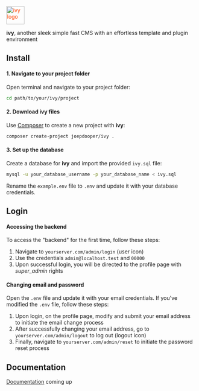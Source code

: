 <div style="max-height:48px;width:auto;color:#F40">
  <img src="https://dooper.io/ivy/templates/ivy/images/logo.svg" alt="ivy logo" height="48">
</div>

**ivy**, another sleek simple fast CMS with an effortless template and plugin environment

## Install

#### 1. Navigate to your project folder

Open terminal and navigate to your project folder:

```bash
cd path/to/your/ivy/project
```

#### 2. Download ivy files

Use [Composer](https://getcomposer.org/) to create a new project with **ivy**:

```bash
composer create-project joepdooper/ivy .
```

#### 3. Set up the database

Create a database for **ivy** and import the provided `ivy.sql` file:

```bash
mysql -u your_database_username -p your_database_name < ivy.sql
```

Rename the `example.env` file to `.env` and update it with your database credentials.

## Login

#### Accessing the backend

To access the "backend" for the first time, follow these steps:

1. Navigate to `yourserver.com/admin/login` (user icon)
2. Use the credentials `admin@localhost.test` and `00000`
3. Upon successful login, you will be directed to the profile page with *super_admin* rights

#### Changing email and password

Open the `.env` file and update it with your email credentials. If you've modified the `.env` file, follow these steps:

1. Upon login, on the profile page, modify and submit your email address to initiate the email change process
2. After successfully changing your email address, go to `yourserver.com/admin/logout` to log out (logout icon)
3. Finally, navigate to `yourserver.com/admin/reset` to initiate the password reset process


## Documentation

[Documentation](https://dooper.io/ivy) coming up
